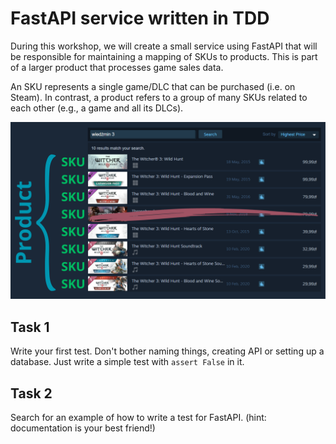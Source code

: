 # FastAPI service written in TDD
During this workshop, we will create a small service using FastAPI that will be responsible for maintaining a mapping of SKUs to products. This is part of a larger product that processes game sales data.

An SKU represents a single game/DLC that can be purchased (i.e. on Steam). In contrast, a product refers to a group of many SKUs related to each other (e.g., a game and all its DLCs).

![product to sku example](img/product_sku_example.png)

## Task 1
Write your first test. Don't bother naming things, creating API or setting up a database. Just write a simple test with `assert False` in it.

## Task 2
Search for an example of how to write a test for FastAPI. (hint: documentation is your best friend!)
